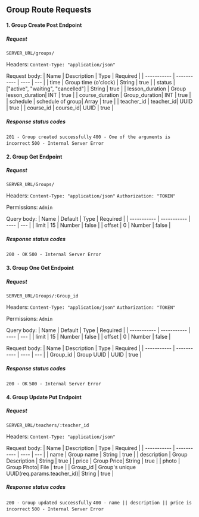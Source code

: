 ## Group Route Requests

#### 1. Group Create Post Endpoint

##### Request

`SERVER_URL/groups/`

Headers:
`Content-Type: "application/json"`

Request body:
| Name | Description | Type | Required |
| ----------- | ----------- | ---- | --- |
| time | Group time (o'clock)  | String | true |
| status | ["active", "waiting", "cancelled"] | String | true |
| lesson_duration | Group lesson_duration| INT | true | 
| course_duration | Group_duration| INT | true |
| schedule | schedule of group| Array | true |
| teacher_id | teacher_id| UUID | true |
| course_id | course_id| UUID | true | 


##### Response status codes

`201 - Group created successfully`
`400 - One of the arguments is incorrect`
`500 - Internal Server Error`


#### 2. Group Get Endpoint

##### Request

`SERVER_URL/Groups/`

Headers:
`Content-Type: "application/json"`
`Authorization: "TOKEN"`

Permissions:
`Admin`

Query body:
| Name | Default | Type | Required |
| ----------- | ----------- | ---- | --- |
| limit | 15 | Number | false |
| offset | 0 | Number | false |

##### Response status codes

`200 - OK`
`500 - Internal Server Error`


#### 3. Group One Get Endpoint

##### Request

`SERVER_URL/Groups/:Group_id`

Headers:
`Content-Type: "application/json"`
`Authorization: "TOKEN"`

Permissions:
`Admin`

Query body:
| Name | Default | Type | Required |
| ----------- | ----------- | ---- | --- |
| limit | 15 | Number | false |
| offset | 0 | Number | false |


Request body:
| Name | Description | Type | Required |
| ----------- | ----------- | ---- | --- |
| Group_id | Group UUID  | UUID | true |

##### Response status codes

`200 - OK`
`500 - Internal Server Error`


#### 4. Group Update Put Endpoint

##### Request

`SERVER_URL/teachers/:teacher_id`

Headers:
`Content-Type: "application/json"`

Request body:
| Name | Description | Type | Required |
| ----------- | ----------- | ---- | --- |
| name | Group name  | String | true |
| description | Group Description | String | true |
| price | Group Price| String | true | 
| photo | Group Photo| File | true |
| Group_id | Group's unique UUID(req.params.teacher_id)| String | true |

##### Response status codes

`200 - Group updated successfully`
`400 - name || description || price is incorrect`
`500 - Internal Server Error`